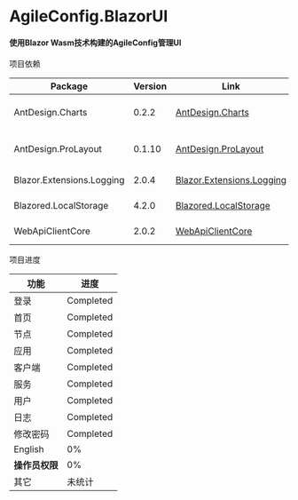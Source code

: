 # AgileConfig.BlazorUI

#### 使用Blazor Wasm技术构建的AgileConfig管理UI

项目依赖

| Package                   | Version | Link                                                         | Licence                                                      |
| ------------------------- | ------- | ------------------------------------------------------------ | ------------------------------------------------------------ |
| AntDesign.Charts          | 0.2.2   | [AntDesign.Charts](https://github.com/ant-design-blazor/ant-design-charts-blazor) | [Apache-2.0 License](https://github.com/ant-design-blazor/ant-design-charts-blazor/blob/master/LICENSE) |
| AntDesign.ProLayout       | 0.1.10  | [AntDesign.ProLayout](https://github.com/ant-design-blazor/blazor-pro-components) | [Apache-2.0 License](https://github.com/ant-design-blazor/blazor-pro-components/blob/master/LICENSE) |
| Blazor.Extensions.Logging | 2.0.4   | [Blazor.Extensions.Logging](https://github.com/BlazorExtensions/Logging) | [MIT License](https://github.com/BlazorExtensions/Logging/blob/master/LICENSE) |
| Blazored.LocalStorage     | 4.2.0   | [Blazored.LocalStorage ](https://github.com/Blazored/LocalStorage) | [MIT License](https://github.com/Blazored/LocalStorage/blob/main/LICENSE) |
| WebApiClientCore          | 2.0.2   | [WebApiClientCore](https://github.com/dotnetcore/WebApiClient) | [MIT License](https://github.com/dotnetcore/WebApiClient/blob/master/LICENSE) |

项目进度

| 功能           | 进度      |
| -------------- | --------- |
| 登录           | Completed |
| 首页           | Completed |
| 节点           | Completed |
| 应用           | Completed |
| 客户端         | Completed |
| 服务           | Completed |
| 用户           | Completed |
| 日志           | Completed |
| 修改密码       | Completed |
| English        | 0%        |
| **操作员权限** | 0%        |
| 其它           | 未统计    |

